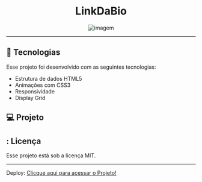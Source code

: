 <h1 align="center"> LinkDaBio </h1>

<p align="center">
  <img alt="imagem" src=./assets/imagem.png>
</p>

---

## 🚀 Tecnologias

Esse projeto foi desenvolvido com as seguintes tecnologias:

- Estrutura de dados HTML5
- Animações com CSS3
- Responsividade
- Display Grid


## 💻 Projeto

## : Licença

Esse projeto está sob a licença MIT.

---

Deploy:
[Clicque aqui para acessar o Projeto!](https://caetanosbr.github.io/LBucci/)
